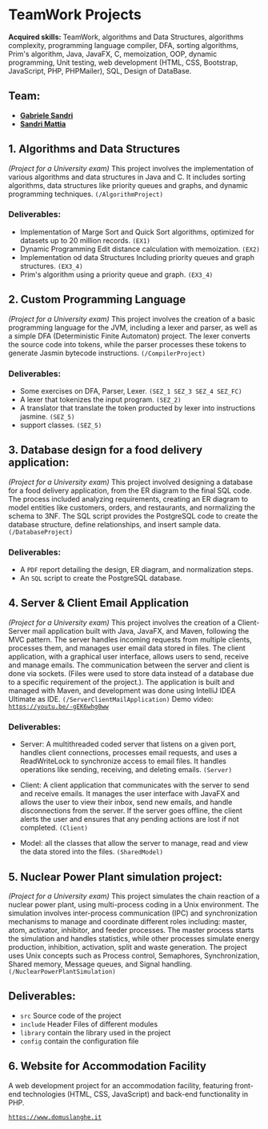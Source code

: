 # TeamWork Projects
**Acquired skills:** TeamWork, algorithms and Data Structures, algorithms complexity, programming language compiler, DFA, sorting algorithms, Prim's algorithm, Java, JavaFX, C, memoization, OOP, dynamic programming, Unit testing, web development (HTML, CSS, Bootstrap, JavaScript, PHP, PHPMailer), SQL, Design of DataBase.

## Team:
   - **[Gabriele Sandri](https://github.com/GabrieleSandri)**
   - **[Sandri Mattia](https://github.com/S-mattia)**

## 1. Algorithms and Data Structures
*(Project for a University exam)*
This project involves the implementation of various algorithms and data structures in Java and C. It includes sorting algorithms, data structures like priority queues and graphs, and dynamic programming techniques. `(/AlgorithmProject)`

### Deliverables:
   - Implementation of Marge Sort and Quick Sort algorithms, optimized for datasets up to 20 million records. `(EX1)`
   - Dynamic Programming Edit distance calculation with memoization. `(EX2)`
   - Implementation od data Structures Including priority queues and graph structures. `(EX3_4)`
   - Prim's algorithm using a priority queue and graph. `(EX3_4)`
   

## 2. Custom Programming Language
*(Project for a University exam)*
This project involves the creation of a basic programming language for the JVM, including a lexer and parser, as well as a simple DFA (Deterministic Finite Automaton) project. The lexer converts the source code into tokens, while the parser processes these tokens to generate Jasmin bytecode instructions. `(/CompilerProject)`

### Deliverables:
   - Some exercises on DFA, Parser, Lexer. `(SEZ_1 SEZ_3 SEZ_4 SEZ_FC)`
   - A lexer that tokenizes the input program. `(SEZ_2)`
   - A translator that translate the token producted by lexer into instructions jasmine. `(SEZ_5)`
   - support classes. `(SEZ_5)`

## 3. Database design for a food delivery application:
*(Project for a University exam)*
This project involved designing a database for a food delivery application, from the ER diagram to the final SQL code. The process included analyzing requirements, creating an ER diagram to model entities like customers, orders, and restaurants, and normalizing the schema to 3NF. The SQL script provides the PostgreSQL code to create the database structure, define relationships, and insert sample data. `(/DatabaseProject)`

### Deliverables: 

   - A `PDF` report detailing the design, ER diagram, and normalization steps.
   - An `SQL` script to create the PostgreSQL database.


## 4. Server & Client Email Application 
*(Project for a University exam)* 
This project involves the creation of a Client-Server mail application built with Java, JavaFX, and Maven, following the MVC pattern. The server handles incoming requests from multiple clients, processes them, and manages user email data stored in files. The client application, with a graphical user interface, allows users to send, receive and manage emails. The communication between the server and client is done via sockets.
(Files were used to store data instead of a database due to a specific requirement of the project.). The application is built and managed with Maven, and development was done using IntelliJ IDEA Ultimate as IDE. `(/ServerClientMailApplication)`
Demo video:  [`https://youtu.be/-gEK6whg0ww`](https://youtu.be/-gEK6whg0ww)

### Deliverables:  

- Server: A multithreaded coded server that listens on a given port, handles client connections, processes email requests, and uses a ReadWriteLock to synchronize access to email files. It handles operations like sending, receiving, and deleting emails. `(Server)`

- Client: A client application that communicates with the server to send and receive emails. It manages the user interface with JavaFX and allows the user to view their inbox, send new emails, and handle disconnections from the server. If the server goes offline, the client alerts the user and ensures that any pending actions are lost if not completed. `(Client)`

- Model: all the classes that allow the server to manage, read and view the data stored into the files. `(SharedModel)`


## 5. Nuclear Power Plant simulation project:
*(Project for a University exam)* 
This project simulates the chain reaction of a nuclear power plant, using multi-process coding in a Unix environment. The simulation involves inter-process communication (IPC) and synchronization mechanisms to manage and coordinate different roles including: master, atom, activator, inhibitor, and feeder processes. The master process starts the simulation and handles statistics, while other processes simulate energy production, inhibition, activation, split and waste generation. The project uses Unix concepts such as Process control, Semaphores, Synchronization, Shared memory, Message queues, and Signal handling. `(/NuclearPowerPlantSimulation)`

## Deliverables:
- `src` Source code of the project
- `include` Header Files of different modules
- `library` contain the library used in the project
- `config` contain the configuration file
  
## 6. Website for Accommodation Facility
A web development project for an accommodation facility, featuring front-end technologies (HTML, CSS, JavaScript) and back-end functionality in PHP.

[`https://www.domuslanghe.it`](https://www.domuslanghe.it)

